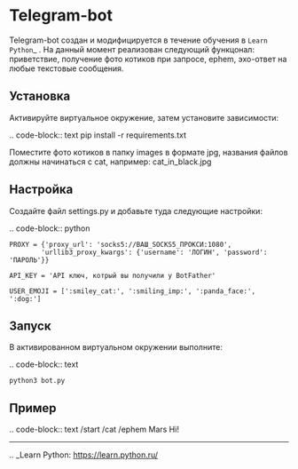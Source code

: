 Telegram-bot
============

Telegram-bot создан и модифицируется в течение обучения в `Learn Python`_ .
На данный момент реализован следующий функцонал:
приветствие, получение фото котиков при запросе, ephem, эхо-ответ на любые текстовые сообщения.

Установка
---------

Активируйте виртуальное окружение, затем установите зависимости:

.. code-block:: text
	pip install -r requirements.txt

Поместите фото котиков в папку images в формате jpg, названия файлов должны начинаться c cat, например: cat_in_black.jpg

Настройка
---------

Создайте файл settings.py и добавьте туда следующие настройки:

.. code-block:: python

    PROXY = {'proxy_url': 'socks5://ВАШ_SOCKS5_ПРОКСИ:1080',
            'urllib3_proxy_kwargs': {'username': 'ЛОГИН', 'password': 'ПАРОЛЬ'}}

    API_KEY = 'API ключ, котрый вы получили у BotFather'

    USER_EMOJI = [':smiley_cat:', ':smiling_imp:', ':panda_face:', ':dog:']

Запуск
------

В активированном виртуальном окружении выполните:

.. code-block:: text

    python3 bot.py

Пример
------

.. code-block:: text
	/start
	/cat
	/ephem Mars
	Hi!

***

.. _Learn Python: https://learn.python.ru/